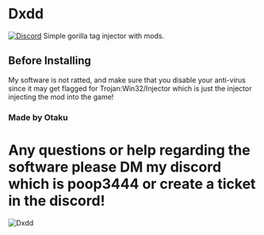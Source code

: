# Dxdd
[![Discord](https://img.shields.io/discord/1114388554873831484?label=discord)](https://discord.gg/fXR6TErSca)
Simple gorilla tag injector with mods.

## Before Installing
My software is not ratted, and make sure that you disable your anti-virus since it may get flagged for Trojan:Win32/Injector which is just the injector injecting the mod into the game!

### Made by Otaku
Any questions or help regarding the software please DM my discord which is poop3444
or create a ticket in the discord!
====
![Dxdd](https://media.discordapp.net/attachments/1237926668350259200/1263052839845105725/image.png?ex=669e1b1f&is=669cc99f&hm=8e4e3a7e42434ec2622ece84f5c2ce060430b51d0fb1175665e17fc3d4bf0d4e&=&format=webp&quality=lossless)

